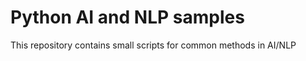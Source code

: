 Python AI and NLP samples
===============

This repository contains small scripts for common methods in AI/NLP
